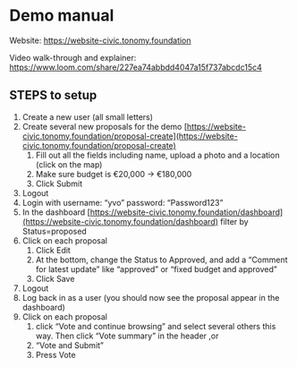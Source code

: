 # Demo manual

Website: <https://website-civic.tonomy.foundation>

Video walk-through and explainer: <https://www.loom.com/share/227ea74abbdd4047a15f737abcdc15c4>

## STEPS to setup

1. Create a new user (all small letters)
2. Create several new proposals for the demo
[https://website-civic.tonomy.foundation/proposal-create](https://website-civic.tonomy.foundation/proposal-create)
    1. Fill out all the fields including name, upload a photo and a location (click on the map)
    2. Make sure budget is €20,000 → €180,000
    3. Click Submit
3. Logout
4. Login with
username: “yvo”
password: “Password123”
5. In the dashboard [https://website-civic.tonomy.foundation/dashboard](https://website-civic.tonomy.foundation/dashboard) filter by Status=proposed
6. Click on each proposal
    1. Click Edit
    2. At the bottom, change the Status to Approved, and add a “Comment for latest update” like “approved” or “fixed budget and approved”
    3. Click Save
7. Logout
8. Log back in as a user (you should now see the proposal appear in the dashboard)
9. Click on each proposal
    1. click “Vote and continue browsing”  and select several others this way. Then click “Vote summary” in the header ,or
    2. “Vote and Submit”
    3. Press Vote
